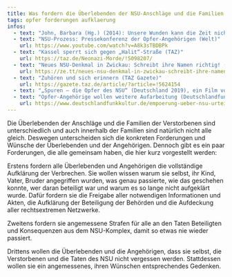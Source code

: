 ```yaml
---
title: Was fordern die Überlebenden der NSU-Anschläge und die Familien der Verstorbenen?
tags: opfer forderungen aufklaerung
infos:
  - text: "John, Barbara (Hg.) (2014): Unsere Wunden kann die Zeit nicht heilen. Was der NSU-Terror für die Opfer und Angehörigen bedeutet. Freiburg im Breisgau: Verlag Herder."
  - text: "NSU-Prozess: Pressekonferenz der Opfer-Angehörigen (Welt)"
    url: https://www.youtube.com/watch?v=A8k3sTBDBPk
  - text: "Kassel sperrt sich gegen „Halit“-Straße (TAZ)"
    url: https://taz.de/Neonazi-Morde/!5098207/
  - text: "Neues NSU-Denkmal in Zwickau: Schreibt ihre Namen richtig! (ze.tt)"
    url: https://ze.tt/neues-nsu-denkmal-in-zwickau-schreibt-ihre-namen-richtig/
  - text: "Zuhören und sich erinnern (TAZ Gazete)"
    url: https://gazete.taz.de/article/?article=!5624154
  - text: "„Spuren – die Opfer des NSU“ (Deutschland 2019), ein Film von Aysun Bademsoy, Baron, 81 Minuten"
  - text: "Opfer-Angehörige wollen weitere Aufarbeitung (Deutschlandfunk)"
    url: https://www.deutschlandfunkkultur.de/empoerung-ueber-nsu-urteil-opfer-angehoerige-wollen-weitere.2165.de.html?dram:article_id=422696
---
```


Die Überlebenden der Anschläge und die Familien der Verstorbenen sind unterschiedlich und auch innerhalb der Familien sind natürlich nicht alle gleich. Deswegen unterscheiden sich die konkreten Forderungen und Wünsche der Überlebenden und der Angehörigen. Dennoch gibt es ein paar Forderungen, die alle gemeinsam haben, die hier kurz vorgestellt werden:

Erstens fordern alle Überlebenden und Angehörigen die vollständige Aufklärung der Verbrechen. Sie wollen wissen warum sie selbst, ihr Kind, Vater, Bruder angegriffen wurden, was genau passierte, wie das geschehen konnte, wer daran beteiligt war und warum es so lange nicht aufgeklärt wurde. Dafür fordern sie die Freigabe aller notwendigen Informationen und Akten, die Aufklärung der Beteiligung der Behörden und die Aufdeckung aller rechtsextremen Netzwerke.

Zweitens fordern sie angemessene Strafen für alle an den Taten Beteiligten und Konsequenzen aus dem NSU-Komplex, damit so etwas nie wieder passiert.

Drittens wollen die Überlebenden und die Angehörigen, dass sie selbst, die Verstorbenen und die Taten des NSU nicht vergessen werden. Stattdessen wollen sie ein angemessenes, ihren Wünschen entsprechendes Gedenken.
